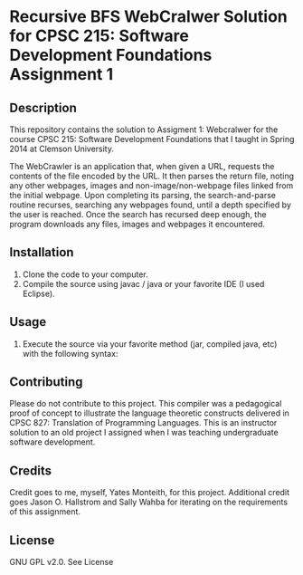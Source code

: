 # Recursive BFS WebCralwer Solution for CPSC 215: Software Development Foundations Assignment 1

## Description

This repository contains the solution to Assigment 1: Webcralwer for the course CPSC 215: Software Development Foundations that I taught in Spring 2014 at Clemson University.

The WebCrawler is an application that, when given a URL, requests the contents of the file encoded by the URL.  It then parses the return file, noting any other webpages, images and non-image/non-webpage files linked from the initial webpage.  Upon completing its parsing, the search-and-parse routine recurses, searching any webpages found, until a depth specified by the user is reached.  Once the search has recursed deep enough, the program downloads any files, images and webpages it encountered.

## Installation

1. Clone the code to your computer.
2. Compile the source using javac / java or your favorite IDE (I used Eclipse).

## Usage
1. Execute the source via your favorite method (jar, compiled java, etc) with the following syntax:
<execution method> <URL> <Depth> <SaveLocation>

## Contributing

Please do not contribute to this project.  This compiler was a pedagogical proof of concept to illustrate the language theoretic constructs delivered in CPSC 827: Translation of Programming Languages.  This is an instructor solution to an old project I assigned when I was teaching undergraduate software development. 

## Credits

Credit goes to me, myself, Yates Monteith, for this project.  Additional credit goes Jason O. Hallstrom and Sally Wahba for iterating on the requirements of this assignment.

## License

GNU GPL v2.0.  See License
